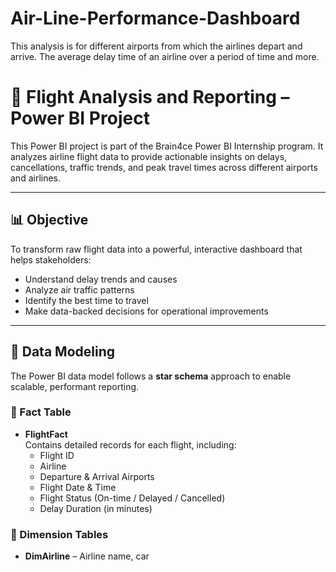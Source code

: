 # Air-Line-Performance-Dashboard
This  analysis is for different airports from which the airlines depart and arrive. The average  delay time of an airline over a period of time and more.
# 🛫 Flight Analysis and Reporting – Power BI Project

This Power BI project is part of the Brain4ce Power BI Internship program. It analyzes airline flight data to provide actionable insights on delays, cancellations, traffic trends, and peak travel times across different airports and airlines.

---

## 📊 Objective

To transform raw flight data into a powerful, interactive dashboard that helps stakeholders:

- Understand delay trends and causes
- Analyze air traffic patterns
- Identify the best time to travel
- Make data-backed decisions for operational improvements

---

## 🧠 Data Modeling

The Power BI data model follows a **star schema** approach to enable scalable, performant reporting.

### 🔹 Fact Table
- **FlightFact**  
  Contains detailed records for each flight, including:  
  - Flight ID  
  - Airline  
  - Departure & Arrival Airports  
  - Flight Date & Time  
  - Flight Status (On-time / Delayed / Cancelled)  
  - Delay Duration (in minutes)

### 🔸 Dimension Tables
- **DimAirline** – Airline name, car
